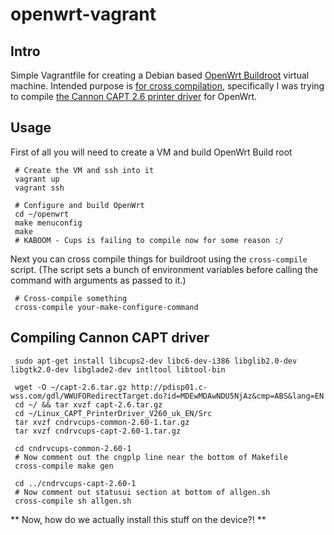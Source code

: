# openwrt-vagrant

## Intro

Simple Vagrantfile for creating a Debian based [OpenWrt Buildroot](http://wiki.openwrt.org/doc/howto/build) virtual machine. Intended purpose is [for cross compilation](http://wiki.openwrt.org/doc/devel/crosscompile), specifically I was trying to compile [the Cannon CAPT 2.6 printer driver](http://support-au.canon.com.au/contents/AU/EN/0100459602.html) for OpenWrt.


## Usage

First of all you will need to create a VM and build OpenWrt Build root

     # Create the VM and ssh into it
     vagrant up
     vagrant ssh

     # Configure and build OpenWrt
     cd ~/openwrt
     make menuconfig
     make
     # KABOOM - Cups is failing to compile now for some reason :/

Next you can cross compile things for buildroot using the `cross-compile` script. (The script sets a bunch of environment variables before calling the command with arguments as passed to it.)

     # Cross-compile something
     cross-compile your-make-configure-command


## Compiling Cannon CAPT driver

     sudo apt-get install libcups2-dev libc6-dev-i386 libglib2.0-dev libgtk2.0-dev libglade2-dev intltool libtool-bin

     wget -O ~/capt-2.6.tar.gz http://pdisp01.c-wss.com/gdl/WWUFORedirectTarget.do?id=MDEwMDAwNDU5NjAz&cmp=ABS&lang=EN
     cd ~/ && tar xvzf capt-2.6.tar.gz
     cd ~/Linux_CAPT_PrinterDriver_V260_uk_EN/Src
     tar xvzf cndrvcups-common-2.60-1.tar.gz
     tar xvzf cndrvcups-capt-2.60-1.tar.gz

     cd cndrvcups-common-2.60-1
     # Now comment out the cngplp line near the bottom of Makefile
     cross-compile make gen

     cd ../cndrvcups-capt-2.60-1
     # Now comment out statusui section at bottom of allgen.sh
     cross-compile sh allgen.sh

** Now, how do we actually install this stuff on the device?! **
